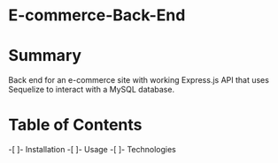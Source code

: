 # E-commerce-Back-End

# Summary

Back end for an e-commerce site with working Express.js API that uses Sequelize to interact with a MySQL database.

# Table of Contents
-[ ]- Installation
-[ ]- Usage
-[ ]- Technologies
